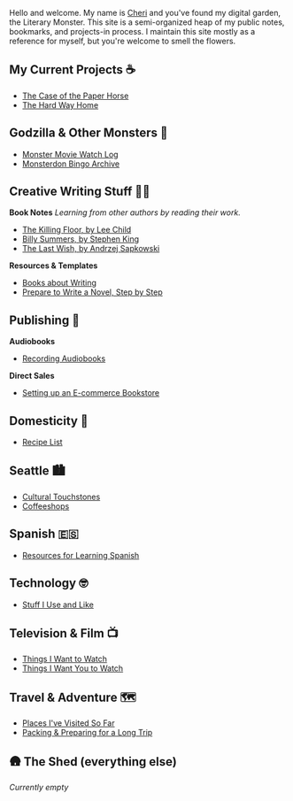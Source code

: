 
Hello and welcome. My name is [Cheri](https://cheribaker.com/pages/about-the-author) and you've found my digital garden, the Literary Monster. This site is a semi-organized heap of my public notes, bookmarks, and projects-in process. I maintain this site mostly as a reference for myself, but you're welcome to smell the flowers.

## My Current Projects ☕
- [The Case of the Paper Horse](/notes/paper-horse.md)
- [The Hard Way Home](/notes/hard-way-home.md)

##  **Godzilla & Other Monsters** 🏯
* [Monster Movie Watch Log](/notes/monster-watch.md)
* [Monsterdon Bingo Archive](/notes/monster-bingo.md)

## **Creative Writing Stuff** ✍🏻

**Book Notes**
*Learning from other authors by reading their work.*
* [The Killing Floor, by Lee Child](/notes/notes-killing-floor.md)
* [Billy Summers, by Stephen King](/notes/notes-billy-summers.md)
* [The Last Wish, by Andrzej Sapkowski ](/notes/notes-last-wish.md)

**Resources & Templates**
- [Books about Writing](/notes/books-about-writing.md)
- [Prepare to Write a Novel, Step by Step](/notes/prep-a-novel.md)

##  **Publishing** 📖

**Audiobooks**
- [Recording Audiobooks](/notes/recording-audiobooks.md)

**Direct Sales**
- [Setting up an E-commerce Bookstore](/notes/direct-sales.md)

## **Domesticity** 🏡
- [Recipe List](/notes/recipe-list.md)

## **Seattle** 🏙️
- [Cultural Touchstones](/notes/culture.md)
- [Coffeeshops](/notes/coffeeshops.md)

## **Spanish** 🇪🇸
* [Resources for Learning Spanish](/notes/spanish-learning-resources.md)

## **Technology** 🤓
* [Stuff I Use and Like](/notes/technology.md)

## **Television & Film** 📺
- [Things I Want to Watch](/notes/want-to-watch.md)
- [Things I Want You to Watch](/notes/you-should-watch.md)

## **Travel & Adventure** 🗺️
- [Places I've Visited So Far](/notes/places.md) 
- [Packing & Preparing for a Long Trip](/notes/packing.md)

##  🛖 **The Shed (everything else)**

*Currently empty*

<br>